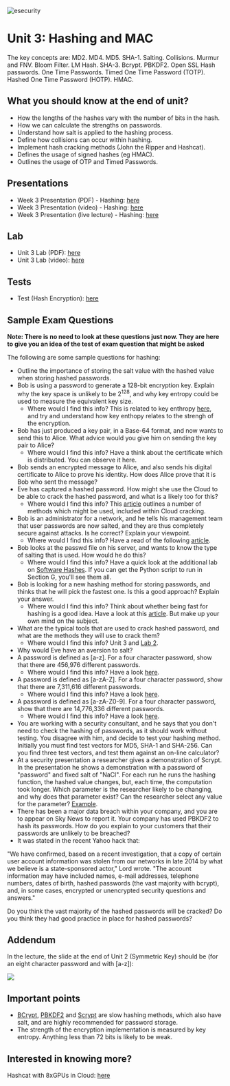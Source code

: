 ![esecurity](https://raw.githubusercontent.com/billbuchanan/esecurity/master/z_associated/esecurity_graphics.jpg)

# Unit 3: Hashing and MAC

The key concepts are: MD2. MD4. MD5. SHA-1. Salting. Collisions. Murmur and FNV. Bloom Filter. LM Hash. SHA-3. Bcrypt. PBKDF2. Open SSL Hash passwords. One Time Passwords. Timed One Time Password (TOTP). Hashed One Time Password (HOTP). HMAC.

## What you should know at the end of unit?

* How the lengths of the hashes vary with the number of bits in the hash.
* How we can calculate the strengths on passwords.
* Understand how salt is applied to the hashing process.
* Define how collisions can occur within hashing.
* Implement hash cracking methods (John the Ripper and Hashcat).
* Defines the usage of signed hashes (eg HMAC).
* Outlines the usage of OTP and Timed Passwords.


## Presentations

* Week 3 Presentation (PDF) - Hashing: [here](https://github.com/billbuchanan/appliedcrypto/blob/master/unit03_hashing/lecture/chapter03_hashing_authentication.pdf)
* Week 3 Presentation (video) - Hashing: [here](https://youtu.be/3D11YGD4vFQ)
* Week 3 Presentation (live lecture) - Hashing: [here](https://youtu.be/gh2CI5m2W6Y)

## Lab

* Unit 3 Lab (PDF): [here](https://github.com/billbuchanan/appliedcrypto/blob/master/unit03_hashing/lab/new_lab03.pdf)
* Unit 3 Lab (video): [here](https://www.youtube.com/watch?v=rnTLr6iUbf0)
<!-- * Unit 3 Lab Part 2 (video): [here](https://www.youtube.com/watch?v=FKO6Pjsbp3g) -->

## Tests

* Test (Hash Encryption): [here](https://asecuritysite.com/tests/tests?sortBy=cryptobook03)

## Sample Exam Questions
<b>Note: There is no need to look at these questions just now. They are here to give you an idea of the test of exam question that might be asked</b>

The following are some sample questions for hashing:

* Outline the importance of storing the salt value with the hashed value when storing hashed passwords.
* Bob is using a password to generate a 128-bit encryption key. Explain why the key space is unlikely to be 2<sup>128</sup>, and why key entropy could be used to measure the equivalent key size.
  * Where would I find this info? This is related to key enthropy [here](https://asecuritysite.com//encryption/en), and try and understand how key enthopy relates to the strengh of the encryption.
* Bob has just produced a key pair, in a Base-64 format, and now wants to send this to Alice. What advice would you give him on sending the key pair to Alice?
  * Where would I find this info? Have a think about the certificate which is distributed. You can observe it here.
* Bob sends an encrypted message to Alice, and also sends his digital certificate to Alice to prove his identity. How does Alice prove that it is Bob who sent the message?
* Eve has captured a hashed password. How might she use the Cloud to be able to crack the hashed password, and what is a likely too for this?
  * Where would I find this info? This [article](https://www.linkedin.com/pulse/quantum-v-supercomp-cloud-gpu-race-ultimate-cracking-william-buchanan) outlines a number of methods which might be used, included within Cloud cracking.
* Bob is an administrator for a network, and he tells his management team that user passwords are now salted, and they are thus completely secure against attacks. Is he correct? Explain your viewpoint.
  * Where would I find this info? Have a read of the following [article](https://www.linkedin.com/pulse/salting-password-only-secure-when-you-keep-salt-secret-buchanan?forceNoSplash=true).
* Bob looks at the passwd file on his server, and wants to know the type of salting that is used. How would he do this?
  * Where would I find this info? Have a quick look at the additional lab on [Software Hashes](https://asecuritysite.com/lab04_software_hash.pdf). If you can get the Python script to run in Section G, you'll see them all.
* Bob is looking for a new hashing method for storing passwords, and thinks that he will pick the fastest one. Is this a good approach? Explain your answer.
  * Where would I find this info? Think about whether being fast for hashing is a good idea. Have a look at this [article](https://www.linkedin.com/pulse/when-slow-good-great-slowcoach-bcrypt-william-buchanan). But make up your own mind on the subject.
* What are the typical tools that are used to crack hashed password, and what are the methods they will use to crack them?
  * Where would I find this info? Unit 3 and [Lab 2](https://asecuritysite.com/lab03_hashing_and_certs.pdf).
* Why would Eve have an aversion to salt?
* A password is defined as [a-z]. For a four character password, show that there are 456,976 different passwords.
  * Where would I find this info? Have a look [here](https://asecuritysite.com/encryption/passes).
* A password is defined as [a-zA-Z]. For a four character password, show that there are 7,311,616 different passwords.
  * Where would I find this info? Have a look [here](https://asecuritysite.com/encryption/passes).
* A password is defined as [a-zA-Z0-9]. For a four character password, show that there are 14,776,336 different passwords.
  * Where would I find this info? Have a look [here](https://asecuritysite.com/encryption/passes).
* You are working with a security consultant, and he says that you don't need to check the hashing of passwords, as it should work without testing. You disagree with him, and decide to test your hashing method. Initially you must find test vectors for MD5, SHA-1 and SHA-256. Can you find three test vectors, and test them against an on-line calculator?
* At a security presentation a researcher gives a demonstration of Scrypt. In the presentation he shows a demonstration with a password of "password" and fixed salt of "NaCl". For each run he runs the hashing function, the hashed value changes, but, each time, the computation took longer. Which parameter is the researcher likely to be changing, and why does that parameter exist? Can the researcher select any value for the parameter? [Example](https://asecuritysite.com/encryption/scrypt).
* There has been a major data breach within your company, and you are to appear on Sky News to report it. Your company has used PBKDF2 to hash its passwords. How do you explain to your customers that their passwords are unlikely to be breached?
* It was stated in the recent Yahoo hack that:

"We have confirmed, based on a recent investigation, that a copy of certain user account information was stolen from our networks in late 2014 by what we believe is a state-sponsored actor," Lord wrote. "The account information may have included names, e-mail addresses, telephone numbers, dates of birth, hashed passwords (the vast majority with bcrypt), and, in some cases, encrypted or unencrypted security questions and answers."

Do you think the vast majority of the hashed passwords will be cracked? Do you think they had good practice in place for hashed passwords?



## Addendum

In the lecture, the slide at the end of Unit 2 (Symmetric Key) should be (for an eight character password and with [a-z]):

![](https://asecuritysite.com/public/unit02_update.png)

## Important points
* [BCrypt](https://asecuritysite.com/encryption/bcrypt), [PBKDF2](https://asecuritysite.com/encryption/PBKDF2_2) and [Scrypt](https://asecuritysite.com/encryption/Scrypt) are slow hashing methods, which also have salt, and are highly recommended for password storage.
* The strength of the encryption implementation is measured by key entropy. Anything less than 72 bits is likely to be weak.

## Interested in knowing more?

Hashcat with 8xGPUs in Cloud: [here](https://youtu.be/He_bbEkjF8o)

